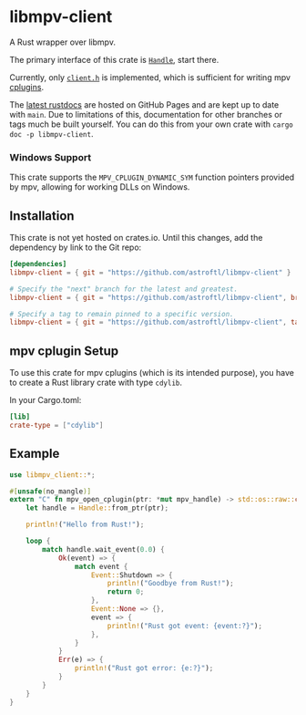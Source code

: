 # libmpv-client
A Rust wrapper over libmpv.

The primary interface of this crate is [`Handle`], start there.

Currently, only [`client.h`](https://github.com/mpv-player/mpv/blob/release/0.40/include/mpv/client.h) is implemented, which is sufficient for writing mpv [cplugins](https://mpv.io/manual/stable/#c-plugins).

The [latest rustdocs](https://astroftl.github.io/libmpv-client/libmpv_client/) are hosted on GitHub Pages and are kept up to date with `main`.
Due to limitations of this, documentation for other branches or tags much be built yourself. You can do this from your own crate with `cargo doc -p libmpv-client`.

### Windows Support
This crate supports the `MPV_CPLUGIN_DYNAMIC_SYM` function pointers provided by mpv, allowing for working DLLs on Windows.

## Installation
This crate is not yet hosted on crates.io. Until this changes, add the dependency by link to the Git repo:
```toml
[dependencies]
libmpv-client = { git = "https://github.com/astroftl/libmpv-client" }

# Specify the "next" branch for the latest and greatest.
libmpv-client = { git = "https://github.com/astroftl/libmpv-client", branch = "next" }

# Specify a tag to remain pinned to a specific version.
libmpv-client = { git = "https://github.com/astroftl/libmpv-client", tag = "0.2.0" }
```

## mpv cplugin Setup
To use this crate for mpv cplugins (which is its intended purpose), you have to create a Rust library crate with type `cdylib`.

In your Cargo.toml:
```toml
[lib]
crate-type = ["cdylib"]
```

## Example
```rust
use libmpv_client::*;

#[unsafe(no_mangle)]
extern "C" fn mpv_open_cplugin(ptr: *mut mpv_handle) -> std::os::raw::c_int {
    let handle = Handle::from_ptr(ptr);

    println!("Hello from Rust!");

    loop {
        match handle.wait_event(0.0) {
            Ok(event) => {
                match event {
                    Event::Shutdown => {
                        println!("Goodbye from Rust!");
                        return 0;
                    },
                    Event::None => {},
                    event => {
                        println!("Rust got event: {event:?}");
                    },
                }
            }
            Err(e) => {
                println!("Rust got error: {e:?}");
            }
        }
    }
}
```

[`Handle`]: target/doc/libmpv_client/handle/struct.Handle.html